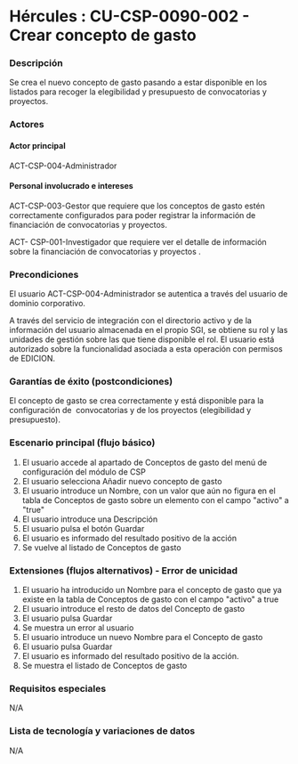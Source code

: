 # Hércules : CU\-CSP\-0090\-002 \- Crear concepto de gasto



### Descripción

Se crea el nuevo concepto de gasto pasando a estar disponible en los listados para recoger la elegibilidad y presupuesto de convocatorias y proyectos.

### Actores

#### Actor principal

ACT\-CSP\-004\-Administrador

#### Personal involucrado e intereses

ACT\-CSP\-003\-Gestor que requiere que los conceptos de gasto estén correctamente configurados para poder registrar la información de financiación de convocatorias y proyectos.

ACT\- CSP\-001\-Investigador que requiere ver el detalle de información sobre la financiación de convocatorias y proyectos .

### Precondiciones

El usuario ACT\-CSP\-004\-Administrador se autentica a través del usuario de dominio corporativo.

A través del servicio de integración con el directorio activo y de la información del usuario almacenada en el propio SGI, se obtiene su rol y las unidades de gestión sobre las que tiene disponible el rol. El usuario está autorizado sobre la funcionalidad asociada a esta operación con permisos de EDICION.

### Garantías de éxito (postcondiciones)

El concepto de gasto se crea correctamente y está disponible para la configuración de  convocatorias y de los proyectos (elegibilidad y presupuesto).

### Escenario principal (flujo básico)

1. El usuario accede al apartado de Conceptos de gasto del menú de configuración del módulo de CSP
2. El usuario selecciona Añadir nuevo concepto de gasto
3. El usuario introduce un Nombre, con un valor que aún no figura en el tabla de Conceptos de gasto sobre un elemento con el campo "activo" a "true"
4. El usuario introduce una Descripción
5. El usuario pulsa el botón Guardar
6. El usuario es informado del resultado positivo de la acción
7. Se vuelve al listado de Conceptos de gasto

### Extensiones (flujos alternativos) \- Error de unicidad

1. El usuario ha introducido un Nombre para el concepto de gasto que ya existe en la tabla de Conceptos de gasto con el campo "activo" a true
2. El usuario introduce el resto de datos del Concepto de gasto
3. El usuario pulsa Guardar
4. Se muestra un error al usuario
5. El usuario introduce un nuevo Nombre para el Concepto de gasto
6. El usuario pulsa Guardar
7. El usuario es informado del resultado positivo de la acción.
8. Se muestra el listado de Conceptos de gasto

### Requisitos especiales

N/A

### Lista de tecnología y variaciones de datos

N/A

  
  
  





